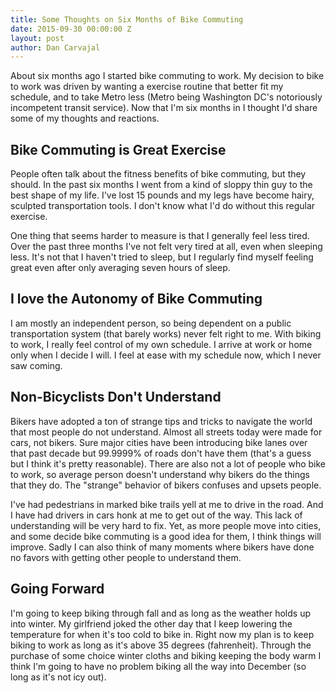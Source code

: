 ```yaml
---
title: Some Thoughts on Six Months of Bike Commuting
date: 2015-09-30 00:00:00 Z
layout: post
author: Dan Carvajal
---
```


About six months ago I started bike commuting to work. My decision to bike to work was driven by wanting a exercise routine that better fit my schedule, and to take Metro less (Metro being Washington DC's notoriously incompetent transit service). Now that I'm six months in I thought I'd share some of my thoughts and reactions.

## Bike Commuting is Great Exercise
People often talk about the fitness benefits of bike commuting, but they should. In the past six months I went from a kind of sloppy thin guy to the best shape of my life. I've lost 15 pounds and my legs have become hairy, sculpted transportation tools. I don't know what I'd do without this regular exercise.

One thing that seems harder to measure is that I generally feel less tired. Over the past three months I've not felt very tired at all, even when sleeping less. It's not that I haven't tried to sleep, but I regularly find myself feeling great even after only averaging seven hours of sleep.

## I love the Autonomy of Bike Commuting
I am mostly an independent person, so being dependent on a public transportation system (that barely works) never felt right to me. With biking to work, I really feel control of my own schedule. I arrive at work or home only when I decide I will. I feel at ease with my schedule now, which I never saw coming.

## Non-Bicyclists Don't Understand
Bikers have adopted a ton of strange tips and tricks to navigate the world that most people do not understand. Almost all streets today were made for cars, not bikers. Sure major cities have been introducing bike lanes over that past decade but 99.9999% of roads don't have them (that's a guess but I think it's pretty reasonable). There are also not a lot of people who bike to work, so average person doesn't understand why bikers do the things that they do. The "strange" behavior of bikers confuses and upsets people.

I've had pedestrians in marked bike trails yell at me to drive in the road. And I have had drivers in cars honk at me to get out of the way. This lack of understanding will be very hard to fix. Yet, as more people move into cities, and some decide bike commuting is a good idea for them, I think things will improve. Sadly I can also think of many moments where bikers have done no favors with getting other people to understand them.

## Going Forward
I'm going to keep biking through fall and as long as the weather holds up into winter. My girlfriend joked the other day that I keep lowering the temperature for when it's too cold to bike in. Right now my plan is to keep biking to work as long as it's above 35 degrees (fahrenheit). Through the purchase of some choice winter cloths and biking keeping the body warm I think I'm going to have no problem biking all the way into December (so long as it's not icy out).
